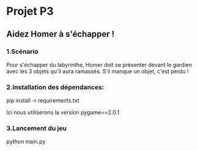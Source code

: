 # Projet P3

## Aidez Homer à s'échapper !

### 1.Scénario

Pour s'échapper du labyrinthe, Homer doit se présenter devant le gardien
avec les 3 objets qu'il aura ramassés.
S'il manque un objet, c'est perdu !

### 2.Installation des dépendances:

pip install -r requirements.txt

Ici nous utiliserons la version pygame==2.0.1

### 3.Lancement du jeu

python main.py